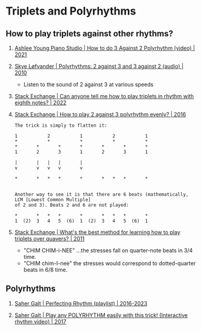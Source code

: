 # Triplets and Polyrhythms

## How to play triplets against other rhythms?

1. [Ashlee Young Piano Studio | How to do 3 Against 2 Polyrhythm (video) | 2021](https://www.youtube.com/watch?v=n0plki8p1rU)

1. [Skye Løfvander | Polyrhythms: 2 against 3 and 3 against 2 (audio) | 2010](https://www.youtube.com/watch?v=8ePgZPuhCAo)
   - Listen to the sound of 2 against 3 at various speeds

1. [Stack Exchange | Can anyone tell me how to play triplets in rhythm with eighth notes? | 2022](https://music.stackexchange.com/questions/123367/can-anyone-tell-me-how-to-play-triplets-in-rhythm-with-eighth-notes)

1. [Stack Exchange | How to play 2 against 3 polyrhythm evenly? | 2016](https://music.stackexchange.com/questions/42739/how-to-play-2-against-3-polyrhythm-evenly/45828)
   ```
   The trick is simply to flatten it:

   1           2           1           2           1
   *           *           *           *           *
   *       *       *       *       *       *       *
   1       2       3       1       2       3       1

   |       |   |   |       |
   v       v   v   v       v

   *       *   *   *       *       *   *   *       *


   Another way to see it is that there are 6 beats (mathematically, LCM [Lowest Common Multiple]
   of 2 and 3). Beats 2 and 6 are not played:

   *       *   *   *       *       *   *   *       *
   1  (2)  3   4   5  (6)  1  (2)  3   4   5  (6)  1
   ```

1. [Stack Exchange | What's the best method for learning how to play triplets over quavers? | 2011](https://music.stackexchange.com/questions/3444/whats-the-best-method-for-learning-how-to-play-triplets-over-quavers)
   - "CHIM CHIM-i-NEE" ...the stresses fall on quarter-note beats in 3/4 time.
   - "CHIM chim-I-nee" the stresses would correspond to dotted-quarter beats in 6/8 time.


## Polyrhythms

1. [Saher Galt | Perfecting Rhythm (playlist) | 2016-2023](https://www.youtube.com/playlist?list=PLL_-wssODcBPiAtEQYgAMWLj2WJdMvYlm)

1. [Saher Galt | Play any POLYRHYTHM easily with this trick! (Interactive rhythm video) | 2017](https://www.youtube.com/watch?v=b29H5RLcijs)

